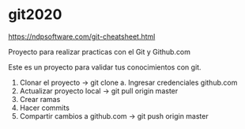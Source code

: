 # git2020

https://ndpsoftware.com/git-cheatsheet.html

Proyecto para realizar practicas con el Git y Github.com

Este es un proyecto para validar tus conocimientos con git.

1. Clonar el proyecto -> git clone <repo>
a. Ingresar credenciales  github.com
2. Actualizar proyecto local -> git pull origin master
3. Crear ramas
4. Hacer commits
5. Compartir cambios a github.com -> git push origin master
